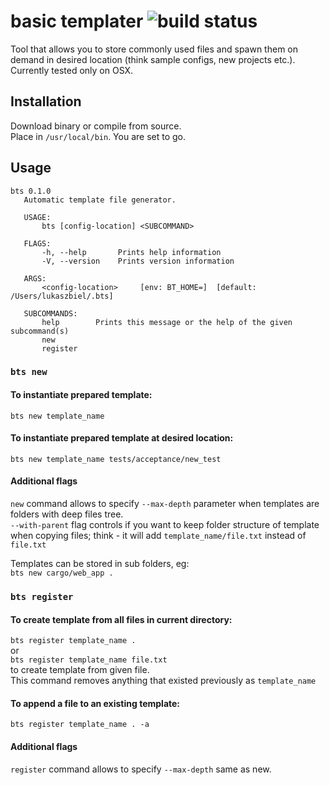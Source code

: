 # basic templater ![build status](https://travis-ci.com/luke-biel/bt.svg?branch=master)

Tool that allows you to store commonly used files and spawn them on demand in desired location (think sample configs, new projects etc.).
Currently tested only on OSX.

## Installation

Download binary or compile from source.  
Place in `/usr/local/bin`.
You are set to go.

## Usage

```
bts 0.1.0
   Automatic template file generator.
   
   USAGE:
       bts [config-location] <SUBCOMMAND>
   
   FLAGS:
       -h, --help       Prints help information
       -V, --version    Prints version information
   
   ARGS:
       <config-location>     [env: BT_HOME=]  [default: /Users/lukaszbiel/.bts]
   
   SUBCOMMANDS:
       help        Prints this message or the help of the given subcommand(s)
       new
       register
```
### `bts new`
#### To instantiate prepared template:
`bts new template_name`

#### To instantiate prepared template at desired location:
`bts new template_name tests/acceptance/new_test`

#### Additional flags
`new` command allows to specify `--max-depth` parameter when templates are folders with deep files tree.  
`--with-parent` flag controls if you want to keep folder structure of template when copying files; think - it will add `template_name/file.txt` instead of `file.txt`

Templates can be stored in sub folders, eg:  
`bts new cargo/web_app .`

### `bts register`
#### To create template from all files in current directory:  
`bts register template_name .`  
or  
`bts register template_name file.txt`  
to create template from given file.  
This command removes anything that existed previously as `template_name`

#### To append a file to an existing template:  
`bts register template_name . -a`

#### Additional flags
`register` command allows to specify `--max-depth` same as new.
